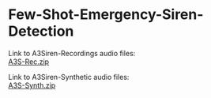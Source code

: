 # Few-Shot-Emergency-Siren-Detection
Link to A3Siren-Recordings audio files:\
[A3S-Rec.zip](https://drive.google.com/file/d/1cZYZL8HNB4cslPOPUGk6hQoaZeRjt41h/view?usp=sharing)

Link to A3Siren-Synthetic audio files:\
[A3S-Synth.zip](https://drive.google.com/file/d/1k_yb11ZjoOQMKNmltWriVzWkZrv1HZo-/view?usp=sharing)
